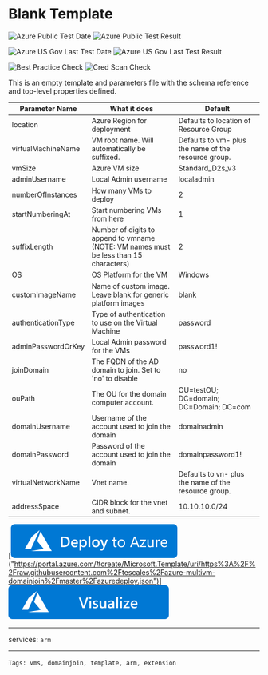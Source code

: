 # Blank Template

![Azure Public Test Date](https://azurequickstartsservice.blob.core.windows.net/badges/100-blank-template/PublicLastTestDate.svg)
![Azure Public Test Result](https://azurequickstartsservice.blob.core.windows.net/badges/100-blank-template/PublicDeployment.svg)

![Azure US Gov Last Test Date](https://azurequickstartsservice.blob.core.windows.net/badges/100-blank-template/FairfaxLastTestDate.svg)
![Azure US Gov Last Test Result](https://azurequickstartsservice.blob.core.windows.net/badges/100-blank-template/FairfaxDeployment.svg)

![Best Practice Check](https://azurequickstartsservice.blob.core.windows.net/badges/100-blank-template/BestPracticeResult.svg)
![Cred Scan Check](https://azurequickstartsservice.blob.core.windows.net/badges/100-blank-template/CredScanResult.svg)

This is an empty template and parameters file with the schema reference and top-level properties defined.



| Parameter Name    | What it does   | Default |
| --- | --- | --- |
| location | Azure Region for deployment | Defaults to location of Resource Group |
| virtualMachineName | VM root name. Will automatically be suffixed. | Defaults to vm- plus the name of the resource group. |
| vmSize | Azure VM size | Standard_D2s_v3 |
| adminUsername | Local Admin username | localadmin |
| numberOfInstances | How many VMs to deploy | 2 |
| startNumberingAt | Start numbering VMs from here | 1 |
| suffixLength | Number of digits to append to vmname (NOTE: VM names must be less than 15 characters) | 2 |
| OS | OS Platform for the VM | Windows |
| customImageName | Name of custom image. Leave blank for generic platform images | blank |
| authenticationType | Type of authentication to use on the Virtual Machine | password |
| adminPasswordOrKey | Local Admin password for the VMs | password1! |
| joinDomain | The FQDN of the AD domain to join. Set to 'no' to disable | no |
| ouPath | The OU for the domain computer account. | OU=testOU; DC=domain; DC=Domain; DC=com |
| domainUsername | Username of the account used to join the domain | domainadmin |
| domainPassword | Password of the account used to join the domain | domainpassword1! |
| virtualNetworkName | Vnet name. | Defaults to vn- plus the name of the resource group. |
| addressSpace | CIDR block for the vnet and subnet. | 10.10.10.0/24 |


[![Deploy To Azure](https://raw.githubusercontent.com/Azure/azure-quickstart-templates/master/1-CONTRIBUTION-GUIDE/images/deploytoazure.svg?sanitize=true)("https://portal.azure.com/#create/Microsoft.Template/uri/https%3A%2F%2Fraw.githubusercontent.com%2Ftescales%2Fazure-multivm-domainjoin%2Fmaster%2Fazuredeploy.json")]  [![Visualize](https://raw.githubusercontent.com/Azure/azure-quickstart-templates/master/1-CONTRIBUTION-GUIDE/images/visualizebutton.svg?sanitize=true)]("http://armviz.io/#/?load=https%3A%2F%2Fraw.githubusercontent.com%2Ftescales%2Fazure-multivm-domainjoin%2Fmaster%2Fazuredeploy.json")

----
services: `arm`

----

`Tags: vms, domainjoin, template, arm, extension`


